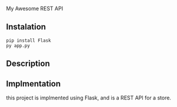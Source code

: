 My Awesome REST API 

## Instalation 

```
pip install Flask
py app.py
```

## Description 

## Implmentation

this project is implmented using Flask, and is a REST API for a store.
